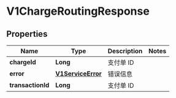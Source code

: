 
# V1ChargeRoutingResponse

## Properties
Name | Type | Description | Notes
------------ | ------------- | ------------- | -------------
**chargeId** | **Long** | 支付单 ID | 
**error** | [**V1ServiceError**](V1ServiceError.md) | 错误信息 | 
**transactionId** | **Long** | 支付单 ID | 



